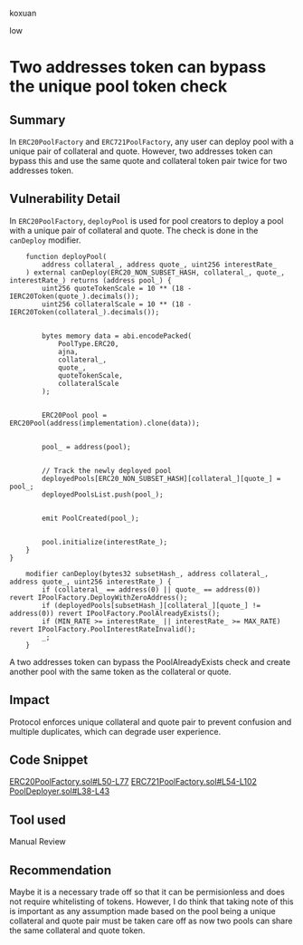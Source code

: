 koxuan

low

# Two addresses token can bypass the unique pool token check

## Summary
In `ERC20PoolFactory` and `ERC721PoolFactory`,  any user can deploy pool with a unique pair of collateral and quote. However, two addresses token can bypass this and use the same quote and collateral token pair twice for two addresses token.

## Vulnerability Detail
In `ERC20PoolFactory`, `deployPool` is used for pool creators to deploy a pool with a unique pair of collateral and quote. The check is done in the `canDeploy` modifier.
```solidity
    function deployPool(
        address collateral_, address quote_, uint256 interestRate_
    ) external canDeploy(ERC20_NON_SUBSET_HASH, collateral_, quote_, interestRate_) returns (address pool_) {
        uint256 quoteTokenScale = 10 ** (18 - IERC20Token(quote_).decimals());
        uint256 collateralScale = 10 ** (18 - IERC20Token(collateral_).decimals());


        bytes memory data = abi.encodePacked(
            PoolType.ERC20,
            ajna,
            collateral_,
            quote_,
            quoteTokenScale,
            collateralScale
        );


        ERC20Pool pool = ERC20Pool(address(implementation).clone(data));


        pool_ = address(pool);


        // Track the newly deployed pool
        deployedPools[ERC20_NON_SUBSET_HASH][collateral_][quote_] = pool_;
        deployedPoolsList.push(pool_);


        emit PoolCreated(pool_);


        pool.initialize(interestRate_);
    }
}
```
```solidity
    modifier canDeploy(bytes32 subsetHash_, address collateral_, address quote_, uint256 interestRate_) {
        if (collateral_ == address(0) || quote_ == address(0))              revert IPoolFactory.DeployWithZeroAddress();
        if (deployedPools[subsetHash_][collateral_][quote_] != address(0)) revert IPoolFactory.PoolAlreadyExists();
        if (MIN_RATE >= interestRate_ || interestRate_ >= MAX_RATE)         revert IPoolFactory.PoolInterestRateInvalid();
        _;
    }
```
A two addresses token can bypass the PoolAlreadyExists check and create another pool with the same token as the collateral or quote.

## Impact
Protocol enforces unique collateral and quote pair to prevent confusion and multiple duplicates, which can degrade user experience.

## Code Snippet
[ERC20PoolFactory.sol#L50-L77](https://github.com/sherlock-audit/2023-01-ajna/blob/main/contracts/src/ERC20PoolFactory.sol#L50-L77)
[ERC721PoolFactory.sol#L54-L102](https://github.com/sherlock-audit/2023-01-ajna/blob/main/contracts/src/ERC721PoolFactory.sol#L54-L102)
[PoolDeployer.sol#L38-L43](https://github.com/sherlock-audit/2023-01-ajna/blob/main/contracts/src/base/PoolDeployer.sol#L38-L43)



## Tool used

Manual Review

## Recommendation

Maybe it is a necessary trade off so that it can be permisionless and does not require whitelisting of tokens. However, I do think that taking note of this is important as any assumption made based on the pool being a unique collateral and quote pair must be taken care off as now two pools can share the same collateral and quote token.

